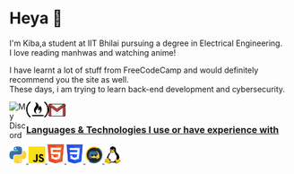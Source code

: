 <h1>Heya 👋</h1>
<p>I'm Kiba,a student at IIT Bhilai pursuing a degree in Electrical Engineering. <br>I love reading manhwas and watching anime!</p>
<p>I have learnt a lot of stuff from FreeCodeCamp and would definitely recommend you the site as well.<br>
  These days, i am trying to learn back-end development and cybersecurity.<br>
</p>
<a href="https://discord.com/users/769598708903051304">
  <img align="left" alt="My Discord" width="30px" src="https://raw.githubusercontent.com/peterthehan/peterthehan/master/assets/discord.svg" />
<a href="https://www.freecodecamp.org/fcc09a0f031-81d9-47ad-8fd0-9dbe1b3167d9">
  <img align="left" alt="My freecodecamp" width="40px" src="/icons/free-code-camp-logo.svg" />
<a href="https://mail.google.com/mail/u/0/?view=cm&fs=1&to=arnavchauhan3175@gmail.com&tf=1">
  <img align="left" alt="My Gmail" width="30px" height:"10px" src="/icons/2875394.png" />
</br>
  
### Languages & Technologies I use or have experience with

<div><!-- make img inline -->
<!-- Languages -->
<img src="icons/python.svg" width="30px">
<img src="icons/javascript.svg" width="30px">
<img src="icons/html.svg" width="30px">
<img src="icons/css.svg" width="30px">
<img src="icons/discordpy.svg" width="30px">
<img src="icons/linux.svg" width="30px" height="30px">
</div>
